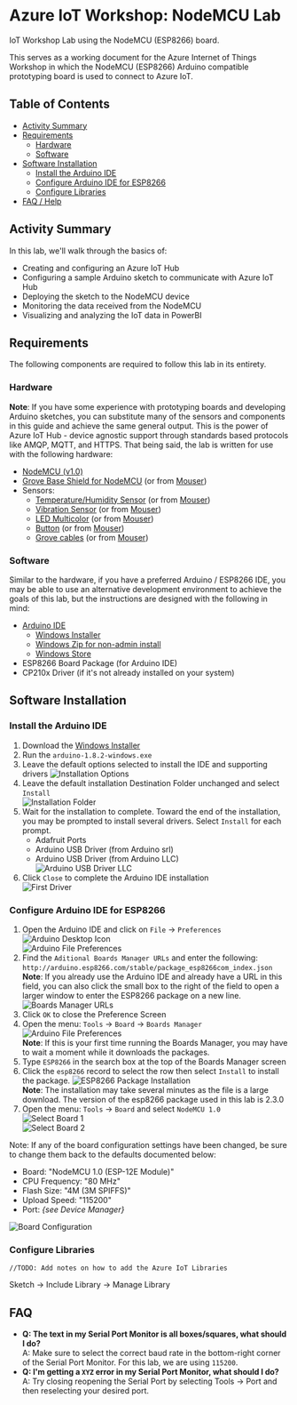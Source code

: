 # Azure IoT Workshop: NodeMCU Lab
IoT Workshop Lab using the NodeMCU (ESP8266) board.

This serves as a working document for the Azure Internet of Things Workshop in which the NodeMCU (ESP8266) Arduino compatible prototyping board is used to connect to Azure IoT.  

## Table of Contents
* [Activity Summary](#activity-summary)
* [Requirements](#requirements)
  * [Hardware](#hardware)
  * [Software](#software)
* [Software Installation](#software-installation)
  * [Install the Arduino IDE](#install-the-arduino-ide)
  * [Configure Arduino IDE for ESP8266](#configure-arduino-ide-for-esp8266)
  * [Configure Libraries](#configure-libraries)
* [FAQ / Help](#faq)

## Activity Summary

In this lab, we'll walk through the basics of: 
* Creating and configuring an Azure IoT Hub
* Configuring a sample Arduino sketch to communicate with Azure IoT Hub
* Deploying the sketch to the NodeMCU device
* Monitoring the data received from the NodeMCU
* Visualizing and analyzing the IoT data in PowerBI

## Requirements
The following components are required to follow this lab in its entirety.  

### Hardware
**Note**: If you have some experience with prototyping boards and developing Arduino sketches, you can substitute many of the sensors and components in this guide and achieve the same general output. This is the power of Azure IoT Hub - device agnostic support through standards based protocols like AMQP, MQTT, and HTTPS. That being said, the lab is written for use with the following hardware:

* [NodeMCU (v1.0)](http://amzn.to/2qTRR2F)
* [Grove Base Shield for NodeMCU](http://amzn.to/2qTtH7E) (or from [Mouser](http://www.mouser.com/ProductDetail/Seeed-Studio/105020008/))
* Sensors: 
  * [Temperature/Humidity Sensor](http://amzn.to/2psBJnC) (or from [Mouser](http://www.mouser.com/ProductDetail/Seeed-Studio/101020074/))
  * [Vibration Sensor](http://amzn.to/2qTDpqN) (or from [Mouser](http://www.mouser.com/ProductDetail/Seeed-Studio/101020054/))
  * [LED Multicolor](http://amzn.to/2qTHSdP) (or from [Mouser](http://www.mouser.com/ProductDetail/Seeed-Studio/104030014/))
  * [Button](http://amzn.to/2pZvedb) (or from [Mouser](http://www.mouser.com/ProductDetail/Seeed-Studio/101020003/))
  * [Grove cables](http://amzn.to/2pUQ2Es) (or from [Mouser](http://www.mouser.com/ProductDetail/Seeed-Studio/110990027))

### Software
Similar to the hardware, if you have a preferred Arduino / ESP8266 IDE, you may be able to use an alternative development environment to achieve the goals of this lab, but the instructions are designed with the following in mind:

* [Arduino IDE](https://www.arduino.cc/en/Main/Software)
  * [Windows Installer](https://downloads.arduino.cc/arduino-1.8.2-windows.exe)
  * [Windows Zip for non-admin install](https://downloads.arduino.cc/arduino-1.8.2-windows.zip)
  * [Windows Store](https://www.microsoft.com/en-us/store/p/arduino-ide/9nblggh4rsd8)
* ESP8266 Board Package (for Arduino IDE)
* CP210x Driver (if it's not already installed on your system)

## Software Installation

### Install the Arduino IDE
1. Download the [Windows Installer](https://downloads.arduino.cc/arduino-1.8.2-windows.exe)
1. Run the `arduino-1.8.2-windows.exe`  
1. Leave the default options selected to install the IDE and supporting drivers
![Installation Options](/images/software_install/arduino-windows_install_options.png)
1. Leave the default installation Destination Folder unchanged and select `Install`  
![Installation Folder](/images/software_install/arduino-windows_install_folder.png)
1. Wait for the installation to complete. Toward the end of the installation, you may be prompted to install several drivers. Select `Install` for each prompt.  
    * Adafruit Ports  
    * Arduino USB Driver (from Arduino srl)  
    * Arduino USB Driver (from Arduino LLC)  
    ![Arduino USB Driver LLC](/images/software_install/driver_arduino_llc.png)
1. Click `Close` to complete the Arduino IDE installation  
  ![First Driver](/images/software_install/arduino-windows_finish.png)

### Configure Arduino IDE for ESP8266
1. Open the Arduino IDE and click on `File` → `Preferences`  
![Arduino Desktop Icon](/images/software_configuration/Arduino_Desktop_Icon.png)  
![Arduino File Preferences](/images/software_configuration/Arduino_File_Preferences.png)
1. Find the `Aditional Boards Manager URLs` and enter the following:
`http://arduino.esp8266.com/stable/package_esp8266com_index.json`  
**Note**: If you already use the Arduino IDE and already have a URL in this field, you can also click the small box to the right of the field to open a larger window to enter the ESP8266 package on a new line.
![Boards Manager URLs](/images/software_configuration/Arduino_Preference_BM.png)
1. Click `OK` to close the Preference Screen
1. Open the menu: `Tools` → `Board` → `Boards Manager`  
![Arduino File Preferences](/images/software_configuration/Arduino_Boards_Manager.png)  
**Note**: If this is your first time running the Boards Manager, you may have to wait a moment while it downloads the packages.
1. Type `ESP8266` in the search box at the top of the Boards Manager screen
1. Click the `esp8266` record to select the row then select `Install` to install the package.
![ESP8266 Package Installation](/images/software_configuration/Board_Manager_ESP8266.png)  
**Note**: The installation may take several minutes as the file is a large download. The version of the esp8266 package used in this lab is 2.3.0
1. Open the menu: `Tools` → `Board` and select `NodeMCU 1.0`  
![Select Board 1](/images/software_configuration/board_selection1.png)  
![Select Board 2](/images/software_configuration/board_selection2.png)  

Note: If any of the board configuration settings have been changed, be sure to change them back to the defaults documented below:
* Board: "NodeMCU 1.0 (ESP-12E Module)"
* CPU Frequency: "80 MHz"
* Flash Size: "4M (3M SPIFFS)"
* Upload Speed: "115200"
* Port: *{see Device Manager}*  

![Board Configuration](/images/board_configuration/board_configuration.png)


### Configure Libraries
```
//TODO: Add notes on how to add the Azure IoT Libraries
```
Sketch → Include Library → Manage Library

## FAQ
* **Q: The text in my Serial Port Monitor is all boxes/squares, what should I do?**  
  A: Make sure to select the correct baud rate in the bottom-right corner of the Serial Port Monitor. For this lab, we are using `115200`.
* **Q: I'm getting a `XYZ` error in my Serial Port Monitor, what should I do?**  
  A: Try closing reopening the Serial Port by selecting Tools → Port and then reselecting your desired port.